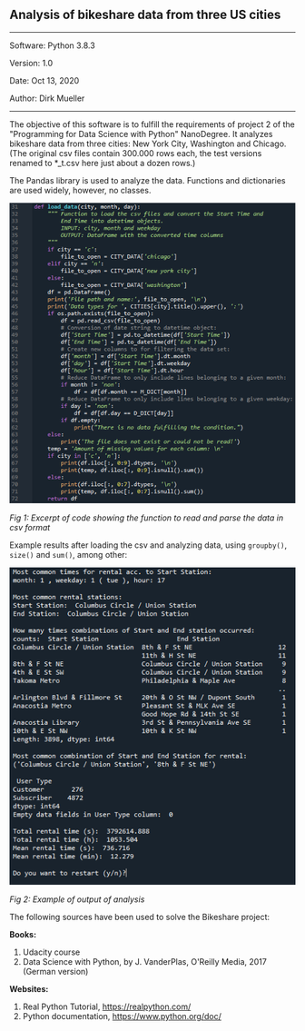 ## Analysis of bikeshare data from three US cities
**********************************************
Software:		Python 3.8.3

Version:    	1.0

Date: 			Oct 13, 2020

Author:			Dirk Mueller
**********************************************
The objective of this software is to fulfill the requirements of project 2 of the "Programming for Data Science with Python" NanoDegree. It analyzes bikeshare data from three cities: New York City, Washington and Chicago.
(The original csv files contain 300.000 rows each, the test versions renamed to *_t.csv here just about a dozen rows.)

The Pandas library is used to analyze the data. Functions and dictionaries are used widely, however, no classes.

![](https://github.com/DirkMueller8/python_bikeshare_project/blob/master/snapshot.png)

*Fig 1: Excerpt of code showing the function to read and parse the data in csv format*

Example results after loading the csv and analyzing data, using `groupby()`, `size()` and `sum()`, among other:

![](https://github.com/DirkMueller8/python_bikeshare_project/blob/master/snapshot_1.png)

*Fig 2: Example of output of analysis*

The following sources have been used to solve the Bikeshare project:

**Books:**
1. Udacity course
2. Data Science with Python, by J. VanderPlas, O'Reilly Media, 2017 (German version)

**Websites:**
1. Real Python Tutorial, https://realpython.com/
2. Python documentation, https://www.python.org/doc/